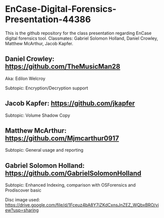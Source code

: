# EnCase-Digital-Forensics-Presentation-44386
This is the github repository for the class presentation regarding EnCase digital forensics tool. Classmates: Gabriel Solomon Holland, Daniel Crowley, Matthew McArthur, Jacob Kapfer. 


## Daniel Crowley: https://github.com/TheMusicMan28

Aka: Edilon Welcroy

Subtopic: Encryption/Decryption support

## Jacob Kapfer: https://github.com/jkapfer

Subtopic: Volume Shadow Copy

## Matthew McArthur: https://github.com/Mjmcarthur0917

Subtopic: General usage and reporting

## Gabriel Solomon Holland: https://github.com/GabrielSolomonHolland

Subtopic: Enhanced Indexing, comparison with OSForensics and Prodiscover basic

Disc image used: https://drive.google.com/file/d/1Fceuz4bA8Y7iZKdCxnsJnZEZ_WQbxBRO/view?usp=sharing

